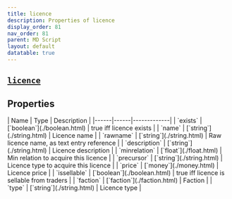 ```yaml
---
title: licence
description: Properties of licence
display_order: 81
nav_order: 81
parent: MD Script
layout: default
datatable: true
---
```


##  [`licence`](./licence.html) 


## Properties

<div class="datatable-begin"></div>
| Name | Type | Description |
|------|------|-------------|
| `exists` | [`boolean`](./boolean.html) | true iff licence exists |
| `name` | [`string`](./string.html) | Licence name |
| `rawname` | [`string`](./string.html) | Raw licence name, as text entry reference |
| `description` | [`string`](./string.html) | Licence description |
| `minrelation` | [`float`](./float.html) | Min relation to acquire this licence |
| `precursor` | [`string`](./string.html) | Licence type to acquire this licence |
| `price` | [`money`](./money.html) | Licence price |
| `issellable` | [`boolean`](./boolean.html) | true iff licence is sellable from traders |
| `faction` | [`faction`](./faction.html) | Faction |
| `type` | [`string`](./string.html) | Licence type |
<div class="datatable-end"></div>



